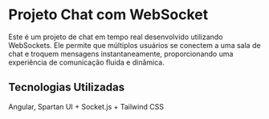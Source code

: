 # Projeto Chat com WebSocket

Este é um projeto de chat em tempo real desenvolvido utilizando WebSockets. Ele permite que múltiplos usuários se conectem a uma sala de chat e troquem mensagens instantaneamente, proporcionando uma experiência de comunicação fluida e dinâmica.

## Tecnologias Utilizadas

Angular, Spartan UI + Socket.js + Tailwind CSS

